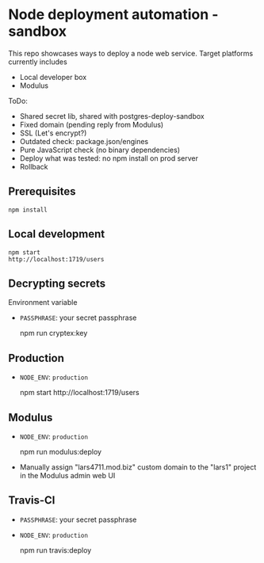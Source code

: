 Node deployment automation - sandbox
====

This repo showcases ways to deploy a node web service. Target platforms currently includes

* Local developer box
* Modulus 

ToDo:

* Shared secret lib, shared with postgres-deploy-sandbox
* Fixed domain (pending reply from Modulus)
* SSL (Let's encrypt?)
* Outdated check: package.json/engines
* Pure JavaScript check (no binary dependencies)
* Deploy what was tested: no npm install on prod server
* Rollback


Prerequisites
----

    npm install


Local development
----

    npm start
    http://localhost:1719/users


Decrypting secrets
----

Environment variable

* `PASSPHRASE`: your secret passphrase


    npm run cryptex:key


Production
----

* `NODE_ENV`: `production`


    npm start
    http://localhost:1719/users


Modulus
----

* `NODE_ENV`: `production`


    npm run modulus:deploy


* Manually assign "lars4711.mod.biz" custom domain to the "lars1" project in the Modulus admin web UI


Travis-CI
----

* `PASSPHRASE`: your secret passphrase
* `NODE_ENV`: `production`


    npm run travis:deploy

